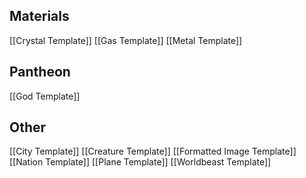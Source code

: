 ## Materials
[[Crystal Template]]
[[Gas Template]]
[[Metal Template]]
## Pantheon
[[God Template]]
## Other
[[City Template]]
[[Creature Template]]
[[Formatted Image Template]]
[[Nation Template]]
[[Plane Template]]
[[Worldbeast Template]]
